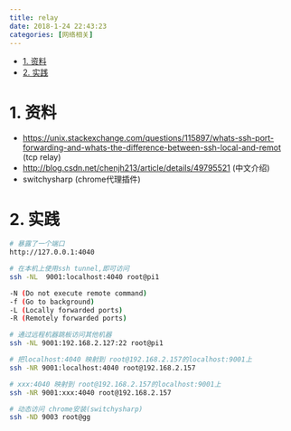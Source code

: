 ```yaml
---
title: relay
date: 2018-1-24 22:43:23
categories: [网络相关]
---
```



<!-- TOC -->

- [1. 资料](#1-资料)
- [2. 实践](#2-实践)

<!-- /TOC -->

<a id="markdown-1-资料" name="1-资料"></a>
# 1. 资料

* https://unix.stackexchange.com/questions/115897/whats-ssh-port-forwarding-and-whats-the-difference-between-ssh-local-and-remot (tcp relay)
* http://blog.csdn.net/chenjh213/article/details/49795521 (中文介绍)
* switchysharp (chrome代理插件)

<a id="markdown-2-实践" name="2-实践"></a>
# 2. 实践

```bash
# 暴露了一个端口
http://127.0.0.1:4040

# 在本机上使用ssh tunnel,即可访问
ssh -NL  9001:localhost:4040 root@pi1

-N (Do not execute remote command)
-f (Go to background)
-L (Locally forwarded ports)
-R (Remotely forwarded ports)

# 通过远程机器跳板访问其他机器
ssh -NL 9001:192.168.2.127:22 root@pi1

# 把localhost:4040 映射到 root@192.168.2.157的localhost:9001上
ssh -NR 9001:localhost:4040 root@192.168.2.157

# xxx:4040 映射到 root@192.168.2.157的localhost:9001上
ssh -NR 9001:xxx:4040 root@192.168.2.157

# 动态访问 chrome安装(switchysharp)
ssh -ND 9003 root@gg
```
